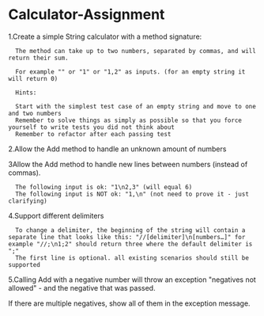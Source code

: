 # Calculator-Assignment

1.Create a simple String calculator with a method signature:

      The method can take up to two numbers, separated by commas, and will return their sum.

      For example "" or "1" or "1,2" as inputs. (for an empty string it will return 0)

      Hints:

      Start with the simplest test case of an empty string and move to one and two numbers
      Remember to solve things as simply as possible so that you force yourself to write tests you did not think about
      Remember to refactor after each passing test
2.Allow the Add method to handle an unknown amount of numbers

3Allow the Add method to handle new lines between numbers (instead of commas).

      The following input is ok: "1\n2,3" (will equal 6)
      The following input is NOT ok: "1,\n" (not need to prove it - just clarifying)
      
4.Support different delimiters

      To change a delimiter, the beginning of the string will contain a separate line that looks like this: "//[delimiter]\n[numbers…]" for example "//;\n1;2" should return three where the default delimiter is ";"
      The first line is optional. all existing scenarios should still be supported
      
5.Calling Add with a negative number will throw an exception "negatives not allowed" - and the negative that was passed.

If there are multiple negatives, show all of them in the exception message.
